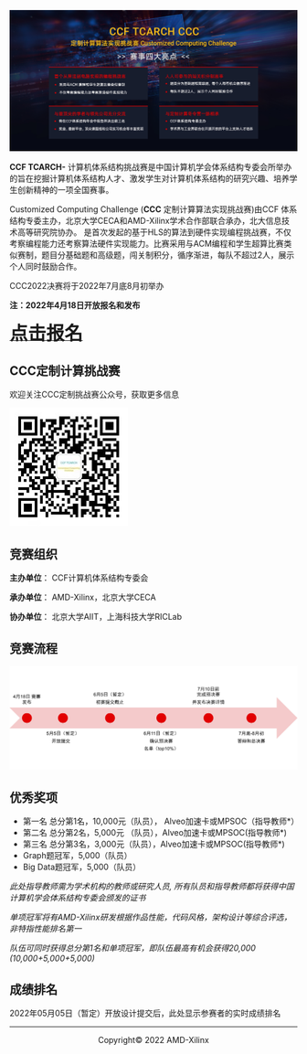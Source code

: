 <!--# CCF TCARCH- Customized Computing Challenge!-->

![](./images/cover2022.jpg)

**CCF TCARCH-** 计算机体系结构挑战赛是中国计算机学会体系结构专委会所举办的旨在挖掘计算机体系结构人才、激发学生对计算机体系结构的研究兴趣、培养学生创新精神的一项全国赛事。

Customized Computing Challenge (**CCC** 定制计算算法实现挑战赛)由CCF 体系结构专委主办，北京大学CECA和AMD-Xilinx学术合作部联合承办，北大信息技术高等研究院协办。
是首次发起的基于HLS的算法到硬件实现编程挑战赛，不仅考察编程能力还考察算法硬件实现能力。比赛采用与ACM编程和学生超算比赛类似赛制，题目分基础题和高级题，闯关制积分，循序渐进，每队不超过2人，展示个人同时鼓励合作。

CCC2022决赛将于2022年7月底8月初举办

<!-- 与CCF TCARCH Advanced Parallel Processing Technology   -->
<!-- ([**APPT2021**](https://appt2021.github.io/)) 以及首届 CCF计算机系统大会 ([**CCFSYS2021**](http://ccfsys2021.zhejianglab.com/index.html)) -->

**注：2022年4月18日开放报名和发布**

<a href="http://118.31.189.183:8008/"><font size="6" ><strong>点击报名</strong></font></a>


## CCC定制计算挑战赛

欢迎关注CCC定制挑战赛公众号，获取更多信息



![](./images/qr1.jpg)


## 竞赛组织

**主办单位**： CCF计算机体系结构专委会

**承办单位**： AMD-Xilinx，北京大学CECA

**协办单位**： 北京大学AIIT，上海科技大学RICLab


## 竞赛流程

![](./images/timeline2022.jpg)

## 优秀奖项

- 第一名 总分第1名，10,000元（队员）， Alveo加速卡或MPSOC（指导教师*）
- 第二名 总分第2名，5,000元 （队员），Alveo加速卡或MPSOC(指导教师*)
- 第三名 总分第3名，3,000元（队员），Alveo加速卡或MPSOC(指导教师*)
- Graph题冠军，5,000（队员）
- Big Data题冠军，5,000（队员）




*此处指导教师需为学术机构的教师或研究人员, 所有队员和指导教师都将获得中国计算机学会体系结构专委会颁发的证书*

*单项冠军将有AMD-Xilinx研发根据作品性能，代码风格，架构设计等综合评选，非特指性能排名第一*

*队伍可同时获得总分第1名和单项冠军，即队伍最高有机会获得20,000 (10,000+5,000+5,000)*




## 成绩排名

2022年05月05日（暂定）开放设计提交后，此处显示参赛者的实时成绩排名

---------------------------------------
<p align="center">Copyright&copy; 2022 AMD-Xilinx</p>
